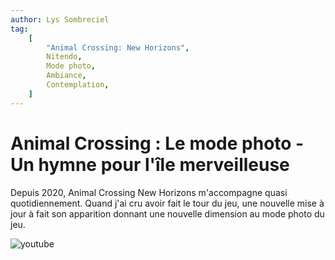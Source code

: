 ```yaml
---
author: Lys Sombreciel
tag:
    [
        "Animal Crossing: New Horizons",
        Nitendo,
        Mode photo,
        Ambiance,
        Contemplation,
    ]
---
```


# Animal Crossing : Le mode photo - Un hymne pour l'île merveilleuse

Depuis 2020, Animal Crossing New Horizons m'accompagne quasi quotidiennement. Quand j'ai cru avoir fait le tour du jeu, une nouvelle mise à jour à fait son apparition donnant une nouvelle dimension au mode photo du jeu.

![youtube](https://www.youtube.com/watch?v=KU0VMVBLl2A)
